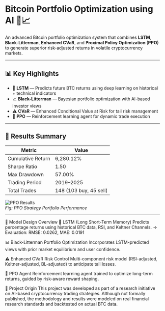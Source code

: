 # Bitcoin Portfolio Optimization using AI 🧠📈

An advanced Bitcoin portfolio optimization system that combines **LSTM**, **Black-Litterman**, **Enhanced CVaR**, and **Proximal Policy Optimization (PPO)** to generate superior risk-adjusted returns in volatile cryptocurrency markets.

---

## 📊 Key Highlights

- 🔮 **LSTM** — Predicts future BTC returns using deep learning on historical + technical indicators  
- 📈 **Black-Litterman** — Bayesian portfolio optimization with AI-based investor views  
- ⚠️ **CVaR** — Enhanced Conditional Value at Risk for tail risk management  
- 🤖 **PPO** — Reinforcement learning agent for dynamic trade execution  

---

## 🧪 Results Summary

| Metric                | Value        |
|-----------------------|--------------|
| Cumulative Return     | 6,280.12%    |
| Sharpe Ratio          | 1.50         |
| Max Drawdown          | 57.00%       |
| Trading Period        | 2019–2025    |
| Total Trades          | 148 (103 buy, 45 sell) |

![PPO Results](<img width="3570" height="1998" alt="image" src="https://github.com/user-attachments/assets/7b0cf363-c5db-4e03-9bb4-76f8c70a80b1" />)  
*Fig: PPO Strategy Portfolio Performance*

---
🧠 Model Design Overview
🔮 LSTM (Long Short-Term Memory)
Predicts percentage returns using historical BTC data, RSI, and Keltner Channels.
→ Evaluation: RMSE: 0.0262, MAE: 0.0191

📊 Black-Litterman Portfolio Optimization
Incorporates LSTM-predicted views with prior market equilibrium and user confidence.

⚠️ Enhanced CVaR Risk Control
Multi-component risk model (RSI-adjusted, Keltner-adjusted, BL-adjusted) to anticipate tail losses.

🤖 PPO Agent
Reinforcement learning agent trained to optimize long-term returns, guided by risk-aware reward shaping.

📄 Project Origin
This project was developed as part of a research initiative on AI-based cryptocurrency trading strategies.
Although not formally published, the methodology and results were modeled on real financial research standards and backtested on actual BTC data.

